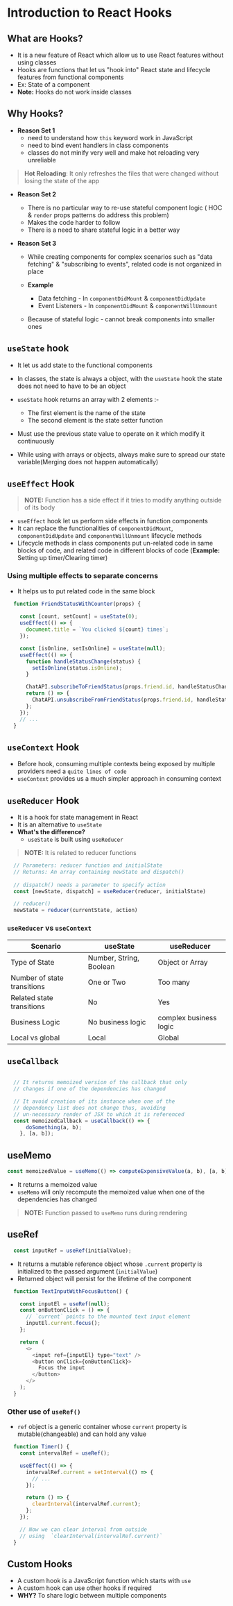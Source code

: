 # Introduction to React Hooks

## What are Hooks?

- It is a new feature of React which allow us to use React features without using classes
- Hooks are functions that let us "hook into" React state and lifecycle features from functional components
- Ex: State of a component
- **Note:** Hooks do not work inside classes

## Why Hooks?

- __Reason Set 1__
  - need to understand how `this` keyword work in JavaScript
  - need to bind event handlers in class components
  - classes do not minify very well and make hot reloading very unreliable

> **Hot Reloading**: It only refreshes the files that were changed without losing the state of the app

- __Reason Set 2__
  - There is no particular way to re-use stateful component logic ( HOC & `render` props patterns do address this problem)
  - Makes the code harder to follow
  - There is a need to share stateful logic in a better way

- __Reason Set 3__
  - While creating components for complex scenarios such as "data fetching" & "subscribing to events", related code is not organized in place
  - __Example__
    - Data fetching - In `componentDidMount` & `componentDidUpdate`
    - Event Listeners - In `componentDidMount` & `componentWillUnmount`
  
  - Because of stateful logic - cannot break components into smaller ones

## `useState` hook
  
- It let us add state to the functional components 
- In classes, the state is always a object, with the
`useState` hook the state does not need to have to be an object
- `useState` hook returns an array with 2 elements :-
  - The first element is the name of the state
  - The second element is the state setter function

- Must use the previous state value to operate on it which modify it continuously
- While using with arrays or objects, always make sure to spread our state variable(Merging does not happen automatically)

## `useEffect` Hook

> __NOTE:__ Function has a side effect if it tries to modify anything outside of its body

- `useEffect` hook let us perform side effects in function components
- It can replace the functionalities of `componentDidMount`, `componentDidUpdate` and `componentWillUnmount` lifecycle methods
- Lifecycle methods in class components put un-related code in same blocks of code, and related code in different blocks of code (__Example:__ Setting up timer/Clearing timer)

### Using multiple effects to separate concerns

- It helps us to put related code in the same block

```js
  function FriendStatusWithCounter(props) {
    
    const [count, setCount] = useState(0);
    useEffect(() => {
      document.title = `You clicked ${count} times`;
    });

    const [isOnline, setIsOnline] = useState(null);
    useEffect(() => {
      function handleStatusChange(status) {
        setIsOnline(status.isOnline);
      }

      ChatAPI.subscribeToFriendStatus(props.friend.id, handleStatusChange);
      return () => {
        ChatAPI.unsubscribeFromFriendStatus(props.friend.id, handleStatusChange);
      };
    });
    // ...
  }
```

## `useContext` Hook

- Before hook, consuming multiple contexts being exposed by multiple providers need a `quite lines of code` 
- `useContext` provides us a much simpler approach in consuming context

## `useReducer` Hook

- It is a hook for state management in React
- It is an alternative to `useState`
- __What's the difference?__
  - `useState` is built using `useReducer` 

> __NOTE:__ It is related to reducer functions 

```js
  // Parameters: reducer function and initialState
  // Returns: An array containing newState and dispatch()
  
  // dispatch() needs a parameter to specify action 
  const [newState, dispatch] = useReducer(reducer, initialState)

  // reducer()
  newState = reducer(currentState, action)

```


### `useReducer` vs `useContext`

Scenario | useState | useReducer
---------|----------|----------
Type of State | Number, String, Boolean | Object or Array
Number of state transitions | One or Two | Too many
Related state transitions| No | Yes
Business Logic| No business logic | complex business logic
Local vs global | Local | Global

## `useCallback`

```js

  // It returns memoized version of the callback that only
  // changes if one of the dependencies has changed 

  // It avoid creation of its instance when one of the 
  // dependency list does not change thus, avoiding 
  // un-necessary render of JSX to which it is referenced
  const memoizedCallback = useCallback(() => {
      doSomething(a, b);
    }, [a, b]);

```

## useMemo

```js
const memoizedValue = useMemo(() => computeExpensiveValue(a, b), [a, b]);
```

- It returns a memoized value
- `useMemo` will only recompute the memoized value when one of the dependencies has changed

> __NOTE:__ Function passed to `useMemo` runs during rendering


## useRef

```js
  const inputRef = useRef(initialValue);
```

- It returns a mutable reference object whose `.current` property is initialized to the passed argument (`initialValue`) 
- Returned object will persist for the lifetime of the component

```js
  function TextInputWithFocusButton() {

    const inputEl = useRef(null);
    const onButtonClick = () => {
      // `current` points to the mounted text input element
      inputEl.current.focus();
    };

    return (
      <>
        <input ref={inputEl} type="text" />
        <button onClick={onButtonClick}>
          Focus the input
        </button>
      </>
    );
  }
```

### Other use of `useRef()`

- `ref` object is a generic container whose `current` property is mutable(changeable) and can hold any value

```js
  function Timer() {
    const intervalRef = useRef();

    useEffect(() => {
      intervalRef.current = setInterval(() => {
        // ...
      });

      return () => {
        clearInterval(intervalRef.current);
      };
    });

    // Now we can clear interval from outside 
    // using  `clearInterval(intervalRef.current)`
  }
```

## Custom Hooks

- A custom hook is a JavaScript function which starts with `use`
- A custom hook can use other hooks if required
- __WHY?__ To share logic between multiple components 